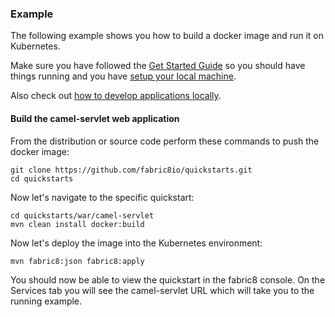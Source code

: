 ### Example

The following example shows you how to build a docker image and run it on Kubernetes.

Make sure you have followed the [Get Started Guide](index.html) so you should 
have things running and you have [setup your local machine](local.html).

Also check out [how to develop applications locally](develop.html).

#### Build the camel-servlet web application

From the distribution or source code perform these commands to push the docker image:

    git clone https://github.com/fabric8io/quickstarts.git
    cd quickstarts

Now let's navigate to the specific quickstart:

    cd quickstarts/war/camel-servlet
    mvn clean install docker:build 

Now let's deploy the image into the Kubernetes environment:

    mvn fabric8:json fabric8:apply

You should now be able to view the quickstart in the fabric8 console.  On the Services tab you will see the camel-servlet URL which will take you to the running example.
